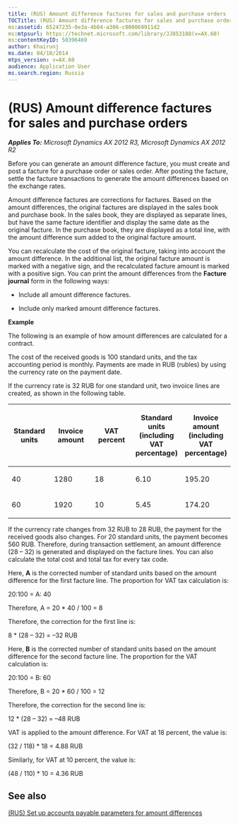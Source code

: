 ```yaml
---
title: (RUS) Amount difference factures for sales and purchase orders
TOCTitle: (RUS) Amount difference factures for sales and purchase orders
ms:assetid: 65247235-0e3a-4b04-a306-c800069911d2
ms:mtpsurl: https://technet.microsoft.com/library/JJ853188(v=AX.60)
ms:contentKeyID: 50396469
author: Khairunj
ms.date: 04/18/2014
mtps_version: v=AX.60
audience: Application User
ms.search.region: Russia
---
```


# (RUS) Amount difference factures for sales and purchase orders 


_**Applies To:** Microsoft Dynamics AX 2012 R3, Microsoft Dynamics AX 2012 R2_

Before you can generate an amount difference facture, you must create and post a facture for a purchase order or sales order. After posting the facture, settle the facture transactions to generate the amount differences based on the exchange rates.

Amount difference factures are corrections for factures. Based on the amount differences, the original factures are displayed in the sales book and purchase book. In the sales book, they are displayed as separate lines, but have the same facture identifier and display the same date as the original facture. In the purchase book, they are displayed as a total line, with the amount difference sum added to the original facture amount.

You can recalculate the cost of the original facture, taking into account the amount difference. In the additional list, the original facture amount is marked with a negative sign, and the recalculated facture amount is marked with a positive sign. You can print the amount differences from the **Facture journal** form in the following ways:

  - Include all amount difference factures.

  - Include only marked amount difference factures.

**Example**

The following is an example of how amount differences are calculated for a contract.

The cost of the received goods is 100 standard units, and the tax accounting period is monthly. Payments are made in RUB (rubles) by using the currency rate on the payment date.

If the currency rate is 32 RUB for one standard unit, two invoice lines are created, as shown in the following table.

<table>
<colgroup>
<col style="width: 20%" />
<col style="width: 20%" />
<col style="width: 20%" />
<col style="width: 20%" />
<col style="width: 20%" />
</colgroup>
<thead>
<tr class="header">
<th><p>Standard units</p></th>
<th><p>Invoice amount</p></th>
<th><p>VAT percent</p></th>
<th><p>Standard units (including VAT percentage)</p></th>
<th><p>Invoice amount (including VAT percentage)</p></th>
</tr>
</thead>
<tbody>
<tr class="odd">
<td><p>40</p></td>
<td><p>1280</p></td>
<td><p>18</p></td>
<td><p>6.10</p></td>
<td><p>195.20</p></td>
</tr>
<tr class="even">
<td><p>60</p></td>
<td><p>1920</p></td>
<td><p>10</p></td>
<td><p>5.45</p></td>
<td><p>174.20</p></td>
</tr>
</tbody>
</table>


If the currency rate changes from 32 RUB to 28 RUB, the payment for the received goods also changes. For 20 standard units, the payment becomes 560 RUB. Therefore, during transaction settlement, an amount difference (28 – 32) is generated and displayed on the facture lines. You can also calculate the total cost and total tax for every tax code.

Here, **A** is the corrected number of standard units based on the amount difference for the first facture line. The proportion for VAT tax calculation is:

20:100 = A: 40

Therefore, A = 20 \* 40 / 100 = 8

Therefore, the correction for the first line is:

8 \* (28 – 32) = –32 RUB

Here, **B** is the corrected number of standard units based on the amount difference for the second facture line. The proportion for the VAT calculation is:

20:100 = B: 60

Therefore, B = 20 \* 60 / 100 = 12

Therefore, the correction for the second line is:

12 \* (28 – 32) = –48 RUB

VAT is applied to the amount difference. For VAT at 18 percent, the value is:

(32 / 118) \* 18 = 4.88 RUB

Similarly, for VAT at 10 percent, the value is:

(48 / 110) \* 10 = 4.36 RUB

## See also

[(RUS) Set up accounts payable parameters for amount differences](rus-set-up-accounts-payable-parameters-for-amount-differences.md)

  


